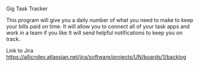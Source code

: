 Gig Task Tracker

This program will give you a daily number of what you need to make to keep your bills paid on time.
It will allow you to connect all of your task apps and work in a team if you like
It will send helpful notifications to keep you on track.

Link to Jira
https://allicndev.atlassian.net/jira/software/projects/UN/boards/1/backlog